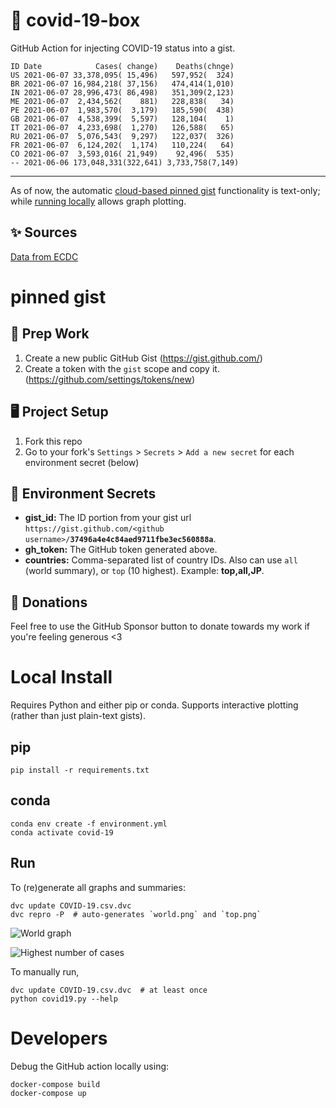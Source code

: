 # 🏥 covid-19-box

GitHub Action for injecting COVID-19 status into a gist.

```
ID Date            Cases( change)    Deaths(chnge)
US 2021-06-07 33,378,095( 15,496)   597,952(  324)
BR 2021-06-07 16,984,218( 37,156)   474,414(1,010)
IN 2021-06-07 28,996,473( 86,498)   351,309(2,123)
ME 2021-06-07  2,434,562(    881)   228,838(   34)
PE 2021-06-07  1,983,570(  3,179)   185,590(  438)
GB 2021-06-07  4,538,399(  5,597)   128,104(    1)
IT 2021-06-07  4,233,698(  1,270)   126,588(   65)
RU 2021-06-07  5,076,543(  9,297)   122,037(  326)
FR 2021-06-07  6,124,202(  1,174)   110,224(   64)
CO 2021-06-07  3,593,016( 21,949)    92,496(  535)
-- 2021-06-06 173,048,331(322,641) 3,733,758(7,149)
```

---

As of now, the automatic [cloud-based pinned gist](#pinned-gist) functionality is text-only;
while [running locally](#local-install) allows graph plotting.

## ✨ Sources

[Data from ECDC](https://www.ecdc.europa.eu/en/publications-data/download-todays-data-geographic-distribution-covid-19-cases-worldwide)

# pinned gist

## 🎒 Prep Work
1. Create a new public GitHub Gist (https://gist.github.com/)
1. Create a token with the `gist` scope and copy it. (https://github.com/settings/tokens/new)

## 🖥 Project Setup
1. Fork this repo
1. Go to your fork's `Settings` > `Secrets` > `Add a new secret` for each environment secret (below)

## 🤫 Environment Secrets
- **gist_id:** The ID portion from your gist url `https://gist.github.com/<github username>/`**`37496a4e4c84aed9711fbe3ec560888a`**.
- **gh_token:** The GitHub token generated above.
- **countries:** Comma-separated list of country IDs. Also can use `all` (world summary), or `top` (10 highest). Example: **top,all,JP**.

## 💸 Donations

Feel free to use the GitHub Sponsor button to donate towards my work if you're feeling generous <3

# Local Install

Requires Python and either pip or conda. Supports interactive plotting (rather than just plain-text gists).

## pip

```
pip install -r requirements.txt
```

## conda

```
conda env create -f environment.yml
conda activate covid-19
```

## Run

To (re)generate all graphs and summaries:

```
dvc update COVID-19.csv.dvc
dvc repro -P  # auto-generates `world.png` and `top.png`
```

![World graph](world.png)

![Highest number of cases](top.png)

To manually run,

```
dvc update COVID-19.csv.dvc  # at least once
python covid19.py --help
```

# Developers

Debug the GitHub action locally using:

```
docker-compose build
docker-compose up
```
